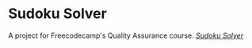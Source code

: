 # Sudoku Solver
A project for Freecodecamp's Quality Assurance course.
*[Sudoku Solver](https://www.freecodecamp.org/learn/quality-assurance/quality-assurance-projects/sudoku-solver)*
